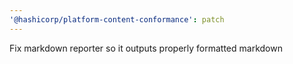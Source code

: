 ```yaml
---
'@hashicorp/platform-content-conformance': patch
---
```


Fix markdown reporter so it outputs properly formatted markdown
